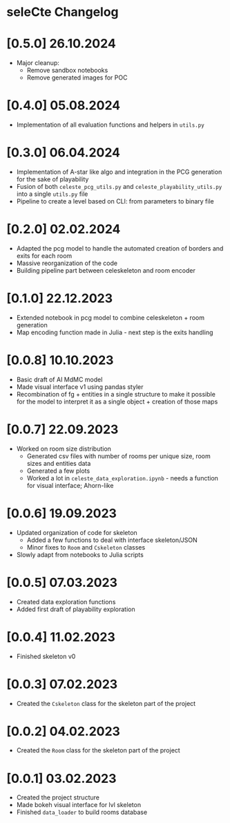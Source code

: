 # seleCte Changelog

# [0.5.0] 26.10.2024

* Major cleanup:
    - Remove sandbox notebooks
    - Remove generated images for POC

# [0.4.0] 05.08.2024

* Implementation of all evaluation functions and helpers in `utils.py`

# [0.3.0] 06.04.2024

* Implementation of A-star like algo and integration in the PCG generation for the sake of playability
* Fusion of both `celeste_pcg_utils.py` and `celeste_playability_utils.py` into a single `utils.py` file
* Pipeline to create a level based on CLI: from parameters to binary file

# [0.2.0] 02.02.2024

* Adapted the pcg model to handle the automated creation of borders and exits for each room
* Massive reorganization of the code
* Building pipeline part between celeskeleton and room encoder

# [0.1.0] 22.12.2023

* Extended notebook in pcg model to combine celeskeleton + room generation
* Map encoding function made in Julia - next step is the exits handling

# [0.0.8] 10.10.2023

* Basic draft of AI MdMC model
* Made visual interface v1 using pandas styler
* Recombination of fg + entities in a single structure to make it possible for the model to interpret it as a single object + creation of those maps

# [0.0.7] 22.09.2023

* Worked on room size distribution
    * Generated csv files with number of rooms per unique size, room sizes and entities data
    * Generated a few plots
    * Worked a lot in `celeste_data_exploration.ipynb` - needs a function for visual interface; Ahorn-like

# [0.0.6] 19.09.2023

* Updated organization of code for skeleton
    * Added a few functions to deal with interface skeleton/JSON
    * Minor fixes to `Room` and `Cskeleton` classes
* Slowly adapt from notebooks to Julia scripts

# [0.0.5] 07.03.2023

* Created data exploration functions
* Added first draft of playability exploration

# [0.0.4] 11.02.2023

* Finished skeleton v0

# [0.0.3] 07.02.2023

* Created the `Cskeleton` class for the skeleton part of the project

# [0.0.2] 04.02.2023

* Created the `Room` class for the skeleton part of the project

# [0.0.1] 03.02.2023

* Created the project structure
* Made bokeh visual interface for lvl skeleton
* Finished `data_loader` to build rooms database

